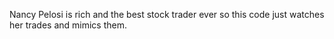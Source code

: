 Nancy Pelosi is rich and the best stock trader ever so this code just watches her trades and mimics them.

